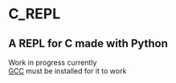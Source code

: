 # C_REPL
## A REPL for C made with Python
Work in progress currently  
[GCC](https://gcc.gnu.org/install/) must be installed for it to work